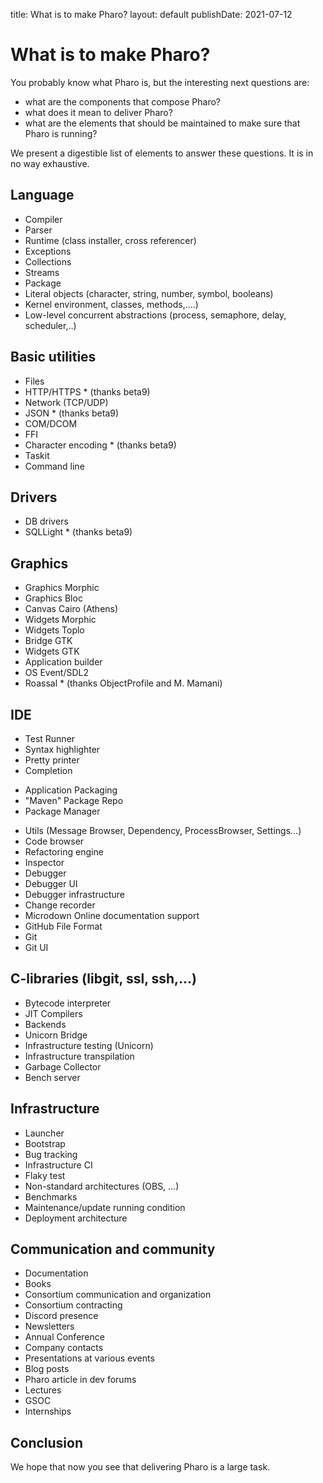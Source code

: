 title: What is to make Pharo?
layout: default
publishDate: 2021-07-12

# What is to make Pharo?

You probably know what Pharo is, but the interesting next questions are:
- what are the components that compose Pharo?
- what does it mean to deliver Pharo?
- what are the elements that should be maintained to make sure that Pharo is running?  

We present a digestible list of elements to answer these questions. 
It is in no way exhaustive. 

<div class="col-md-9 col-xs-12">

## Language 
- Compiler
- Parser 
- Runtime (class installer, cross referencer) 
- Exceptions
- Collections
- Streams
- Package
- Literal objects (character, string, number, symbol, booleans)
- Kernel  environment, classes, methods,....)
- Low-level concurrent abstractions (process, semaphore, delay, scheduler,..)

## Basic utilities
- Files
- HTTP/HTTPS * (thanks beta9)
- Network (TCP/UDP)
- JSON * (thanks beta9)
- COM/DCOM
- FFI
- Character encoding * (thanks beta9)
- Taskit 
- Command line 

## Drivers
- DB drivers
- SQLLight * (thanks beta9)

## Graphics
- Graphics Morphic
- Graphics Bloc
- Canvas Cairo (Athens)
- Widgets Morphic
- Widgets Toplo
- Bridge GTK
- Widgets GTK
- Application builder
- OS Event/SDL2 
- Roassal * (thanks ObjectProfile and M. Mamani)

## IDE
- Test Runner
- Syntax highlighter
- Pretty printer
- Completion
 + Application Packaging
 + "Maven" Package Repo
 + Package Manager
- Utils (Message Browser, Dependency, ProcessBrowser, Settings…)
- Code browser
- Refactoring engine
- Inspector
- Debugger
- Debugger UI 
- Debugger infrastructure
- Change recorder
- Microdown Online documentation support
- GitHub File Format
- Git
- Git UI


## C-libraries (libgit, ssl, ssh,...)
- Bytecode interpreter
- JIT Compilers
- Backends
- Unicorn Bridge
- Infrastructure testing (Unicorn)
- Infrastructure transpilation
- Garbage Collector
- Bench server

## Infrastructure
- Launcher
- Bootstrap
- Bug tracking
- Infrastructure CI
- Flaky test
- Non-standard architectures (OBS, …)
- Benchmarks
- Maintenance/update running condition
- Deployment architecture

## Communication and community
- Documentation
- Books
- Consortium communication and organization
- Consortium contracting
- Discord presence
- Newsletters
- Annual Conference
- Company contacts
- Presentations at various events
- Blog posts
- Pharo article in dev forums
- Lectures
- GSOC
- Internships


## Conclusion

We hope that now you see that delivering Pharo is a large task.





